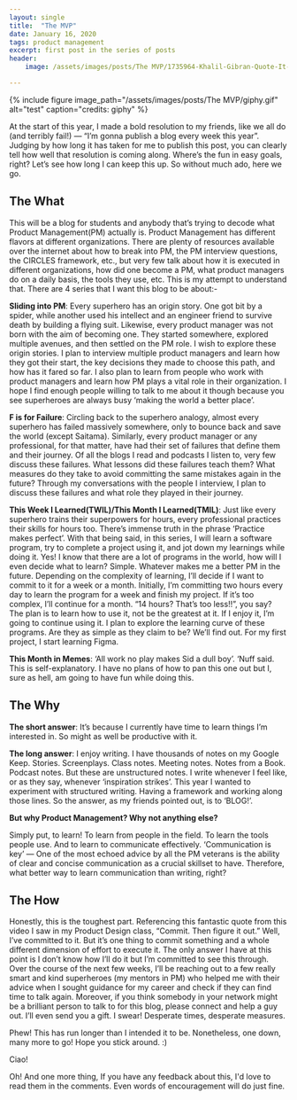 ```yaml
---
layout: single
title:  "The MVP"
date: January 16, 2020
tags: product management
excerpt: first post in the series of posts
header:
    image: /assets/images/posts/The MVP/1735964-Khalil-Gibran-Quote-It-was-in-my-heart-to-help-a-little-because-I.jpg

---
```

{% include figure image_path="/assets/images/posts/The MVP/giphy.gif" alt="test" caption="credits: giphy" %}

At the start of this year, I made a bold resolution to my friends, like we all do (and terribly fail!) — “I’m gonna publish a blog every week this year”. Judging by how long it has taken for me to publish this post, you can clearly tell how well that resolution is coming along. Where’s the fun in easy goals, right? Let’s see how long I can keep this up. So without much ado, here we go.

## The What

This will be a blog for students and anybody that’s trying to decode what Product Management(PM) actually is. Product Management has different flavors at different organizations. There are plenty of resources available over the internet about how to break into PM, the PM interview questions, the CIRCLES framework, etc., but very few talk about how it is executed in different organizations, how did one become a PM, what product managers do on a daily basis, the tools they use, etc. This is my attempt to understand that. There are 4 series that I want this blog to be about:-

**Sliding into PM**: Every superhero has an origin story. One got bit by a spider, while another used his intellect and an engineer friend to survive death by building a flying suit. Likewise, every product manager was not born with the aim of becoming one. They started somewhere, explored multiple avenues, and then settled on the PM role. I wish to explore these origin stories. I plan to interview multiple product managers and learn how they got their start, the key decisions they made to choose this path, and how has it fared so far. I also plan to learn from people who work with product managers and learn how PM plays a vital role in their organization. I hope I find enough people willing to talk to me about it though because you see superheroes are always busy ‘making the world a better place’.

**F is for Failure**: Circling back to the superhero analogy, almost every superhero has failed massively somewhere, only to bounce back and save the world (except Saitama). Similarly, every product manager or any professional, for that matter, have had their set of failures that define them and their journey. Of all the blogs I read and podcasts I listen to, very few discuss these failures. What lessons did these failures teach them? What measures do they take to avoid committing the same mistakes again in the future? Through my conversations with the people I interview, I plan to discuss these failures and what role they played in their journey.

**This Week I Learned(TWIL)/This Month I Learned(TMIL)**: Just like every superhero trains their superpowers for hours, every professional practices their skills for hours too. There’s immense truth in the phrase ‘Practice makes perfect’. With that being said, in this series, I will learn a software program, try to complete a project using it, and jot down my learnings while doing it. Yes! I know that there are a lot of programs in the world, how will I even decide what to learn? Simple. Whatever makes me a better PM in the future. Depending on the complexity of learning, I’ll decide if I want to commit to it for a week or a month. Initially, I’m committing two hours every day to learn the program for a week and finish my project. If it’s too complex, I’ll continue for a month. “14 hours? That’s too less!!”, you say? The plan is to learn how to use it, not be the greatest at it. If I enjoy it, I’m going to continue using it. I plan to explore the learning curve of these programs. Are they as simple as they claim to be? We’ll find out. For my first project, I start learning Figma.

**This Month in Memes**: ‘All work no play makes Sid a dull boy’. ‘Nuff said. This is self-explanatory. I have no plans of how to pan this one out but I, sure as hell, am going to have fun while doing this.

## The Why

**The short answer**: It’s because I currently have time to learn things I’m interested in. So might as well be productive with it.

**The long answer**: I enjoy writing. I have thousands of notes on my Google Keep. Stories. Screenplays. Class notes. Meeting notes. Notes from a Book. Podcast notes. But these are unstructured notes. I write whenever I feel like, or as they say, whenever ‘inspiration strikes’. This year I wanted to experiment with structured writing. Having a framework and working along those lines. So the answer, as my friends pointed out, is to ‘BLOG!’.

**But why Product Management? Why not anything else?**

Simply put, to learn! To learn from people in the field. To learn the tools people use. And to learn to communicate effectively. ‘Communication is key’ — One of the most echoed advice by all the PM veterans is the ability of clear and concise communication as a crucial skillset to have. Therefore, what better way to learn communication than writing, right?

## The How

Honestly, this is the toughest part. Referencing this fantastic quote from this video I saw in my Product Design class, “Commit. Then figure it out.” Well, I’ve committed to it. But it’s one thing to commit something and a whole different dimension of effort to execute it. The only answer I have at this point is I don’t know how I’ll do it but I’m committed to see this through. Over the course of the next few weeks, I’ll be reaching out to a few really smart and kind superheroes (my mentors in PM) who helped me with their advice when I sought guidance for my career and check if they can find time to talk again. Moreover, if you think somebody in your network might be a brilliant person to talk to for this blog, please connect and help a guy out. I’ll even send you a gift. I swear! Desperate times, desperate measures. 

Phew! This has run longer than I intended it to be. Nonetheless, one down, many more to go! Hope you stick around. :)

Ciao! 

Oh! And one more thing, If you have any feedback about this, I'd love to read them in the comments. Even words of encouragement will do just fine.
